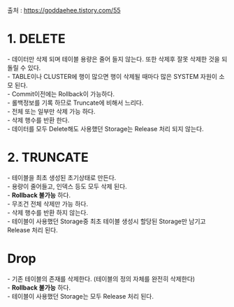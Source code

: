 출처 : https://goddaehee.tistory.com/55

<H1> 1. DELETE </H1>
- 데이터만 삭제 되며 테이블 용량은 줄어 들지 않는다. 또한 삭제후 잘못 삭제한 것을 되돌릴 수 있다. <br>
- TABLE이나 CLUSTER에 행이 많으면 행이 삭제될 때마다 많은 SYSTEM 자원이 소모 된다.<br>
- Commit이전에는 Rollback이 가능하다.<br>
- 롤백정보를 기록 하므로 Truncate에 비해서 느리다.<br>
- 전체 또는 일부만 삭제 가능 하다.<br>
- 삭제 행수를 반환 한다.<br>
- 데이터를 모두 Delete해도 사용했던 Storage는 Release 처리 되지 않는다.<br>


<H1>2. TRUNCATE </H1>
- 테이블을 최초 생성된 초기상태로 만든다.<br>
- 용량이 줄어들고, 인덱스 등도 모두 삭제 된다.<br>
- <b>Rollback 불가능</b> 하다.<br>
- 무조건 전체 삭제만 가능 하다.<br>
- 삭제 행수를 반환 하지 않는다.<br>
- 테이블이 사용했던 Storage중 최초 테이블 생성시 할당된 Storage만 남기고 Release 처리 된다.<br>

<H1>Drop </H1>
- 기존 테이블의 존재를 삭제한다. (테이블의 정의 자체를 완전히 삭제한다)<br>
- <b>Rollback 불가능</b> 하다.<br>
- 테이블이 사용했던 Storage는 모두 Release 처리 된다.<br>

